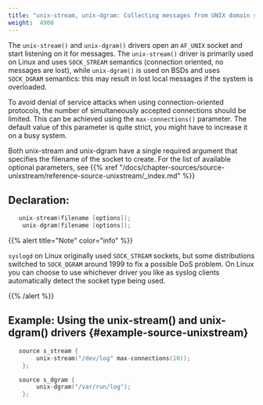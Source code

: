 ```yaml
---
title: "unix-stream, unix-dgram: Collecting messages from UNIX domain sockets"
weight:  4900
---
```

<!-- DISCLAIMER: This file is based on the syslog-ng Open Source Edition documentation https://github.com/balabit/syslog-ng-ose-guides/commit/2f4a52ee61d1ea9ad27cb4f3168b95408fddfdf2 and is used under the terms of The syslog-ng Open Source Edition Documentation License. The file has been modified by Axoflow. -->

The `unix-stream()` and `unix-dgram()` drivers open an `AF_UNIX` socket and start listening on it for messages. The `unix-stream()` driver is primarily used on Linux and uses `SOCK_STREAM` semantics (connection oriented, no messages are lost), while `unix-dgram()` is used on BSDs and uses `SOCK_DGRAM` semantics: this may result in lost local messages if the system is overloaded.

To avoid denial of service attacks when using connection-oriented protocols, the number of simultaneously accepted connections should be limited. This can be achieved using the `max-connections()` parameter. The default value of this parameter is quite strict, you might have to increase it on a busy system.

Both unix-stream and unix-dgram have a single required argument that specifies the filename of the socket to create. For the list of available optional parameters, see {{% xref "/docs/chapter-sources/source-unixstream/reference-source-unixstream/_index.md" %}}


## Declaration:

```c
   unix-stream(filename [options]);
    unix-dgram(filename [options]);
```


{{% alert title="Note" color="info" %}}

`syslogd` on Linux originally used `SOCK_STREAM` sockets, but some distributions switched to `SOCK_DGRAM` around 1999 to fix a possible DoS problem. On Linux you can choose to use whichever driver you like as syslog clients automatically detect the socket type being used.

{{% /alert %}}


## Example: Using the unix-stream() and unix-dgram() drivers {#example-source-unixstream}

```c
   source s_stream {
        unix-stream("/dev/log" max-connections(10));
    };
```

```c
   source s_dgram {
        unix-dgram("/var/run/log");
    };
```

